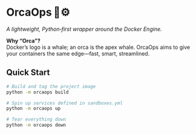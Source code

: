 # OrcaOps 🐳⚙️
*A lightweight, Python‑first wrapper around the Docker Engine.*

**Why “Orca”?**  
Docker’s logo is a whale; an orca is the apex whale. OrcaOps aims to give your containers the same edge—fast, smart, streamlined.

## Quick Start
```bash
# Build and tag the project image
python -m orcaops build

# Spin up services defined in sandboxes.yml
python -m orcaops up

# Tear everything down
python -m orcaops down
